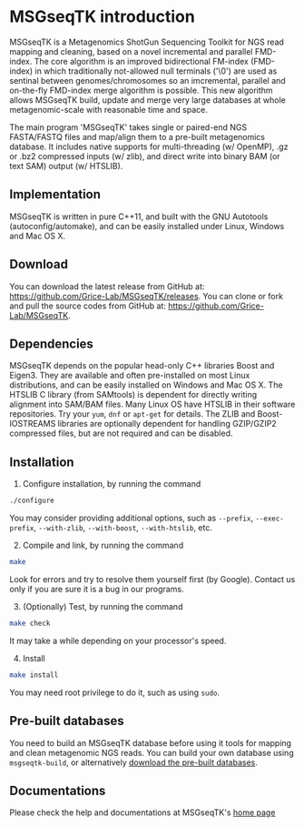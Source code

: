 MSGseqTK introduction
=====================
MSGseqTK is a Metagenomics ShotGun Sequencing Toolkit for NGS read mapping and cleaning,
based on a novel incremental and parallel FMD-index.
The core algorithm is an improved bidirectional FM-index (FMD-index) in which traditionally not-allowed
null terminals ('\0') are used as sentinal between genomes/chromosomes so an imcremental, parallel and on-the-fly
FMD-index merge algorithm is possible.
This new algorithm allows MSGseqTK build, update and merge very large databases at whole metagenomic-scale with reasonable time and space.

The main program 'MSGseqTK' takes single or paired-end NGS FASTA/FASTQ files and map/align them to a pre-built metagenomics database.
It includes native supports for multi-threading (w/ OpenMP), .gz or .bz2 compressed inputs (w/ zlib), and direct write into binary BAM (or text SAM) output (w/ HTSLIB).

Implementation
--------------
MSGseqTK is written in pure C++11, and built with the GNU Autotools (autoconfig/automake), and can be easily installed under Linux, Windows and Mac OS X.

Download
--------
You can download the latest release from GitHub at: https://github.com/Grice-Lab/MSGseqTK/releases.
You can clone or fork and pull the source codes from GitHub at: https://github.com/Grice-Lab/MSGseqTK.

Dependencies
------------
MSGseqTK depends on the popular head-only C++ libraries Boost and Eigen3. They are available and often pre-installed on most Linux distributions, and can be easily installed on Windows and Mac OS X.
The HTSLIB C library (from SAMtools) is dependent for directly writing alignment into SAM/BAM files. Many Linux OS have HTSLIB in their software repositories. Try your `yum`, `dnf` or `apt-get` for details.
The ZLIB and Boost-IOSTREAMS libraries are optionally dependent for handling GZIP/GZIP2 compressed files, but are not required and can be disabled.

Installation
------------
1. Configure installation, by running the command
```bash
./configure
```
You may consider providing additional options, such as `--prefix`, `--exec-prefix`,
`--with-zlib`, `--with-boost`, `--with-htslib`, etc.

2. Compile and link, by running the command
```bash
make
```
Look for errors and try to resolve them yourself first (by Google).
Contact us only if you are sure it is a bug in our programs.

3. (Optionally) Test, by running the command
```bash
make check
```
It may take a while depending on your processor's speed.

4. Install
```bash
make install
```
You may need root privilege to do it, such as using `sudo`.

Pre-built databases
-------------------
You need to build an MSGseqTK database before using it tools for mapping and clean metagenomic NGS reads.
You can build your own database using `msgseqtk-build`, or alternatively [download the pre-built databases](https://www.med.upenn.edu/gricelab/msgseqtk.html#databases "Pre-built databases").

Documentations
--------------
Please check the help and documentations at MSGseqTK's [home page](https://www.med.upenn.edu/gricelab/msgseqtk.html "MSGseqTK home")

